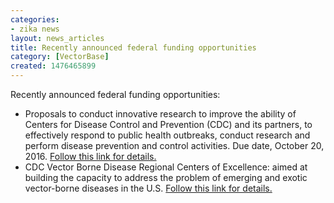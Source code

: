 ```yaml
---
categories:
- zika news
layout: news_articles
title: Recently announced federal funding opportunities
category: [VectorBase]
created: 1476465899
---
```

Recently announced federal funding opportunities:

<ul> 
<li>Proposals to conduct innovative research to improve the ability of Centers for Disease Control and Prevention (CDC) and its partners, to effectively respond to public health outbreaks, conduct research and perform disease prevention and control activities. Due date, October 20, 2016. <a href="http://bit.ly/2dMJwKa">Follow this link for details.</a></li> 
<li>CDC Vector Borne Disease Regional Centers of Excellence: aimed at building the capacity to address the problem of emerging and exotic vector-borne diseases in the U.S. <a href="http://bit.ly/2dMJy4D">Follow this link for details. </a></li> 
</ul>



